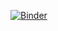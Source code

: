 [![Binder](https://mybinder.org/badge_logo.svg)](https://mybinder.org/v2/gh/askairt/MyBinder.git/main)